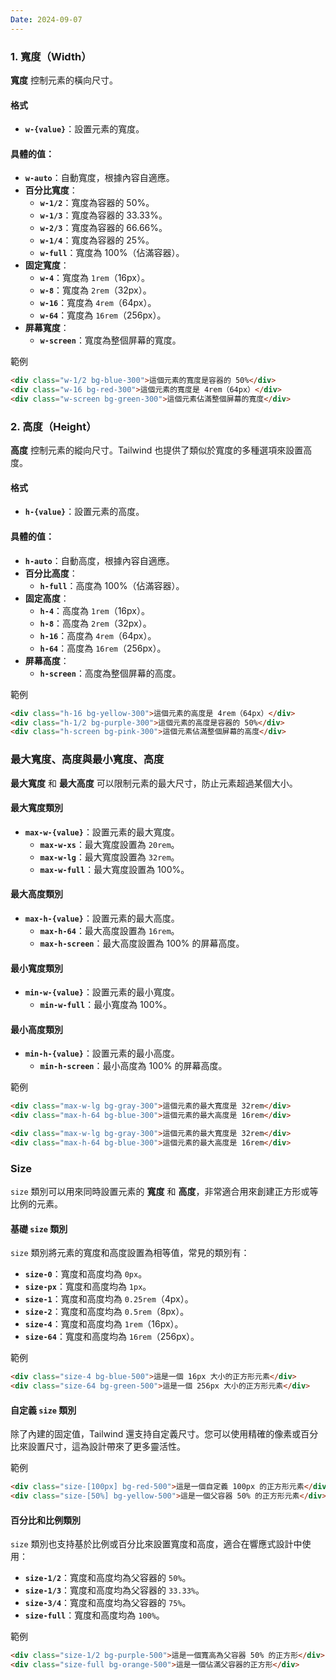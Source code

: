 ```yaml
---
Date: 2024-09-07
---
```

### 1. 寬度（Width）
**寬度** 控制元素的橫向尺寸。
#### 格式
- **`w-{value}`**：設置元素的寬度。
#### 具體的值：
- **`w-auto`**：自動寬度，根據內容自適應。
- **百分比寬度**：
    - **`w-1/2`**：寬度為容器的 50%。
    - **`w-1/3`**：寬度為容器的 33.33%。
    - **`w-2/3`**：寬度為容器的 66.66%。
    - **`w-1/4`**：寬度為容器的 25%。
    - **`w-full`**：寬度為 100%（佔滿容器）。
- **固定寬度**：
    - **`w-4`**：寬度為 `1rem`（16px）。
    - **`w-8`**：寬度為 `2rem`（32px）。
    - **`w-16`**：寬度為 `4rem`（64px）。
    - **`w-64`**：寬度為 `16rem`（256px）。
- **屏幕寬度**：
    - **`w-screen`**：寬度為整個屏幕的寬度。

範例
```html
<div class="w-1/2 bg-blue-300">這個元素的寬度是容器的 50%</div>
<div class="w-16 bg-red-300">這個元素的寬度是 4rem（64px）</div>
<div class="w-screen bg-green-300">這個元素佔滿整個屏幕的寬度</div>
```
### 2. 高度（Height）
**高度** 控制元素的縱向尺寸。Tailwind 也提供了類似於寬度的多種選項來設置高度。
#### 格式
- **`h-{value}`**：設置元素的高度。
#### 具體的值：
- **`h-auto`**：自動高度，根據內容自適應。
- **百分比高度**：
    - **`h-full`**：高度為 100%（佔滿容器）。
- **固定高度**：
    - **`h-4`**：高度為 `1rem`（16px）。
    - **`h-8`**：高度為 `2rem`（32px）。
    - **`h-16`**：高度為 `4rem`（64px）。
    - **`h-64`**：高度為 `16rem`（256px）。
- **屏幕高度**：
    - **`h-screen`**：高度為整個屏幕的高度。

範例
```html
<div class="h-16 bg-yellow-300">這個元素的高度是 4rem（64px）</div>
<div class="h-1/2 bg-purple-300">這個元素的高度是容器的 50%</div>
<div class="h-screen bg-pink-300">這個元素佔滿整個屏幕的高度</div>
```
### 最大寬度、高度與最小寬度、高度
**最大寬度** 和 **最大高度** 可以限制元素的最大尺寸，防止元素超過某個大小。
#### 最大寬度類別
- **`max-w-{value}`**：設置元素的最大寬度。
    - **`max-w-xs`**：最大寬度設置為 `20rem`。
    - **`max-w-lg`**：最大寬度設置為 `32rem`。
    - **`max-w-full`**：最大寬度設置為 100%。
#### 最大高度類別
- **`max-h-{value}`**：設置元素的最大高度。
    - **`max-h-64`**：最大高度設置為 `16rem`。
    - **`max-h-screen`**：最大高度設置為 100% 的屏幕高度。
#### 最小寬度類別
- **`min-w-{value}`**：設置元素的最小寬度。
    - **`min-w-full`**：最小寬度為 100%。
#### 最小高度類別
- **`min-h-{value}`**：設置元素的最小高度。
    - **`min-h-screen`**：最小高度為 100% 的屏幕高度。

範例
```html
<div class="max-w-lg bg-gray-300">這個元素的最大寬度是 32rem</div>
<div class="max-h-64 bg-blue-300">這個元素的最大高度是 16rem</div>

<div class="max-w-lg bg-gray-300">這個元素的最大寬度是 32rem</div>
<div class="max-h-64 bg-blue-300">這個元素的最大高度是 16rem</div>
```
### Size
`size` 類別可以用來同時設置元素的 **寬度** 和 **高度**，非常適合用來創建正方形或等比例的元素。
#### 基礎 `size` 類別
`size` 類別將元素的寬度和高度設置為相等值，常見的類別有：

- **`size-0`**：寬度和高度均為 `0px`。
- **`size-px`**：寬度和高度均為 `1px`。
- **`size-1`**：寬度和高度均為 `0.25rem`（4px）。
- **`size-2`**：寬度和高度均為 `0.5rem`（8px）。
- **`size-4`**：寬度和高度均為 `1rem`（16px）。
- **`size-64`**：寬度和高度均為 `16rem`（256px）。

範例
```html
<div class="size-4 bg-blue-500">這是一個 16px 大小的正方形元素</div>
<div class="size-64 bg-green-500">這是一個 256px 大小的正方形元素</div>
```
#### 自定義 `size` 類別
除了內建的固定值，Tailwind 還支持自定義尺寸。您可以使用精確的像素或百分比來設置尺寸，這為設計帶來了更多靈活性。

範例
```html
<div class="size-[100px] bg-red-500">這是一個自定義 100px 的正方形元素</div>
<div class="size-[50%] bg-yellow-500">這是一個父容器 50% 的正方形元素</div>
```
#### 百分比和比例類別
`size` 類別也支持基於比例或百分比來設置寬度和高度，適合在響應式設計中使用：

- **`size-1/2`**：寬度和高度均為父容器的 `50%`。
- **`size-1/3`**：寬度和高度均為父容器的 `33.33%`。
- **`size-3/4`**：寬度和高度均為父容器的 `75%`。
- **`size-full`**：寬度和高度均為 `100%`。

範例
```html
<div class="size-1/2 bg-purple-500">這是一個寬高為父容器 50% 的正方形</div>
<div class="size-full bg-orange-500">這是一個佔滿父容器的正方形</div>
```